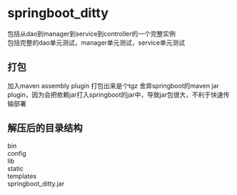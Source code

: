 # springboot_ditty
包括从dao到manager到service到controller的一个完整实例  
包括完整的dao单元测试，manager单元测试，service单元测试  

## 打包
加入maven assembly plugin
打包出来是个tgz
舍弃springboot的maven jar plugin，因为会把依赖jar打入springboot的jar中，导致jar包很大，不利于快速传输部署

## 解压后的目录结构
bin  
config  
lib  
static  
templates  
springboot_ditty.jar  

